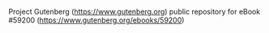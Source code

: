 Project Gutenberg (https://www.gutenberg.org) public repository for
eBook #59200 (https://www.gutenberg.org/ebooks/59200)
